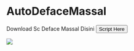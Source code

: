 # AutoDefaceMassal

Download Sc Deface Massal Disini
<a href="https://tinyurl.com/5x3um45h">
<button type="submit">Script Here</button>
 
<img src="Screenshot_2022_0222_103305.jpg">
